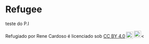 # Refugee
teste do P.I
<p xmlns:cc="http://creativecommons.org/ns#" xmlns:dct="http://purl.org/dc/terms/"><span property="dct:title">Refugiado</ span> por <span property="cc:attributionName">Rene Cardoso</span> é licenciado sob <a href="http://creativecommons.org/licenses/by/4.0/?ref=chooser-v1" target= "_blank" rel="license noopener noreferrer" style="display:inline-block;">CC BY 4.0<img style="height:22px!important;margin-left:3px;vertical-align:text-bottom;" src="https://mirrors.creativecommons.org/presskit/icons/cc.svg?ref=chooser-v1"><img style="height:22px!important;margin-left:3px;vertical-align:text -inferior;" src="https://mirrors.creativecommons.org/presskit/icons/by.svg?ref=chooser-v1"></a><
